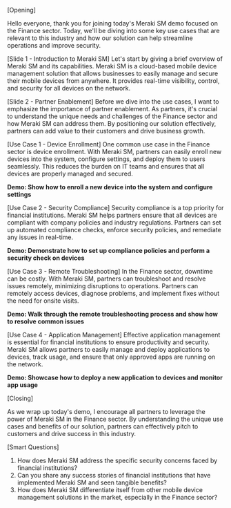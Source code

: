 [Opening]

Hello everyone, thank you for joining today's Meraki SM demo focused on the Finance sector. Today, we'll be diving into some key use cases that are relevant to this industry and how our solution can help streamline operations and improve security.

[Slide 1 - Introduction to Meraki SM]
Let's start by giving a brief overview of Meraki SM and its capabilities. Meraki SM is a cloud-based mobile device management solution that allows businesses to easily manage and secure their mobile devices from anywhere. It provides real-time visibility, control, and security for all devices on the network.

[Slide 2 - Partner Enablement]
Before we dive into the use cases, I want to emphasize the importance of partner enablement. As partners, it's crucial to understand the unique needs and challenges of the Finance sector and how Meraki SM can address them. By positioning our solution effectively, partners can add value to their customers and drive business growth.

[Use Case 1 - Device Enrollment]
One common use case in the Finance sector is device enrollment. With Meraki SM, partners can easily enroll new devices into the system, configure settings, and deploy them to users seamlessly. This reduces the burden on IT teams and ensures that all devices are properly managed and secured.

**Demo: Show how to enroll a new device into the system and configure settings**

[Use Case 2 - Security Compliance]
Security compliance is a top priority for financial institutions. Meraki SM helps partners ensure that all devices are compliant with company policies and industry regulations. Partners can set up automated compliance checks, enforce security policies, and remediate any issues in real-time.

**Demo: Demonstrate how to set up compliance policies and perform a security check on devices**

[Use Case 3 - Remote Troubleshooting]
In the Finance sector, downtime can be costly. With Meraki SM, partners can troubleshoot and resolve issues remotely, minimizing disruptions to operations. Partners can remotely access devices, diagnose problems, and implement fixes without the need for onsite visits.

**Demo: Walk through the remote troubleshooting process and show how to resolve common issues**

[Use Case 4 - Application Management]
Effective application management is essential for financial institutions to ensure productivity and security. Meraki SM allows partners to easily manage and deploy applications to devices, track usage, and ensure that only approved apps are running on the network.

**Demo: Showcase how to deploy a new application to devices and monitor app usage**

[Closing]

As we wrap up today's demo, I encourage all partners to leverage the power of Meraki SM in the Finance sector. By understanding the unique use cases and benefits of our solution, partners can effectively pitch to customers and drive success in this industry.

[Smart Questions]

1. How does Meraki SM address the specific security concerns faced by financial institutions?
2. Can you share any success stories of financial institutions that have implemented Meraki SM and seen tangible benefits?
3. How does Meraki SM differentiate itself from other mobile device management solutions in the market, especially in the Finance sector?